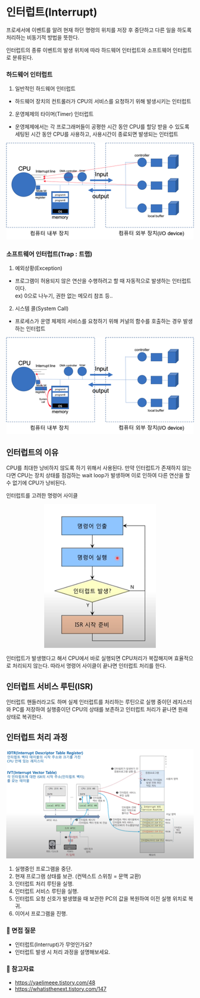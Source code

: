 # 인터럽트(Interrupt)
프로세서에 이벤트를 알려 현재 하던 명령의 위치를 저장 후 중단하고 다른 일을 하도록 처리하는 비동기적 방법을 뜻한다.

인터럽트의 종류
이벤트의 발생 위치에 따라 하드웨어 인터럽트와 소프트웨어 인터럽트로 분류된다.  

### 하드웨어 인터럽트
1. 일반적인 하드웨어 인터럽트
- 하드웨어 장치의 컨트롤러가 CPU의 서비스를 요청하기 위해 발생시키는 인터럽트  

2. 운영체제의 타이머(Timer) 인터럽트
- 운영체제에서는 각 프로그래머들이 공평한 시간 동안 CPU를 할당 받을 수 있도록 세팅된 시간 동안 CPU를 사용하고, 사용시간이 종료되면 발생되는 인터럽트  

<div align='center'>
    <img src="./img/os-i-hardwareInterruptProcess-1.png" width="550px">
</div>

### 소프트웨어 인터럽트(Trap : 트랩)  
1. 예외상황(Exception)
- 프로그램이 허용되지 않은 연산을 수행하려고 할 때 자동적으로 발생하는 인터럽트이다.  
ex) 0으로 나누기, 권한 없는 메모리 참조 등..  

2. 시스템 콜(System Call)
- 프로세스가 운영 체제의 서비스를 요청하기 위해 커널의 함수를 호출하는 경우 발생하는 인터럽트

<div align='center'>
    <img src="./img/os-i-softwareInterruptProcess-2.png" width="550px">
</div>


## 인터럽트의 이유
CPU를 최대한 낭비하지 않도록 하기 위해서 사용된다. 만약 인터럽트가 존재하지 않는다면 CPU는 장치 상태를 점검하는 wait loop가 발생하며 이로 인하여 다른 연산을 할 수 없기에 CPU가 낭비된다. 

인터럽트를 고려한 명령어 사이클

<div align='center'>
    <img src="./img/os-i-Interrupt-3.png" width="300px">
</div>

인터럽트가 발생했다고 해서 CPU에서 바로 실행되면 CPU처리가 복잡해지며 효율적으로 처리되지 않는다. 따라서 명령어 사이클이 끝나면 인터럽트 처리를 한다.

## 인터럽트 서비스 루틴(ISR)
인터럽트 핸들러라고도 하며 실제 인터럽트를 처리하는 루틴으로 실행 중이던 레지스터와 PC를 저장하여 실행중이던 CPU의 상태를 보존하고 인터럽트 처리가 끝나면 원래 상태로 복귀한다.

## 인터럽트 처리 과정
<div align='center'>
    <img src="./img/os-i-InterruptProcess-4.png" width="550">
</div>
 
1. 실행중인 프로그램을 중단.
2. 현재 프로그램 상태를 보관. (컨텍스트 스위칭 = 문맥 교환)
3. 인터럽트 처리 루틴을 실행.
4. 인터럽트 서비스 루틴을 실행.
5. 인터럽트 요청 신호가 발생했을 때 보관한 PC의 값을 복원하여 이전 실행 위치로 복귀.
6. 이어서 프로그램을 진행.

### 📢 면접 질문
- 인터럽트(Interrupt)가 무엇인가요?
- 인터럽트 발생 시 처리 과정을 설명해보세요.

### 📌 참고자료
- https://yaelimeee.tistory.com/48
- https://whatisthenext.tistory.com/147